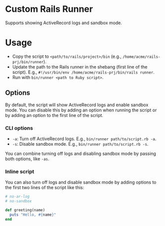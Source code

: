 # Custom Rails Runner

Supports showing ActiveRecord logs and sandbox mode.

# Usage

* Copy the script to `<path/to/rails/project>/bin` (e.g., `/home/acme/rails-prj/bin/runner`).
* Update the path to the Rails runner in the shebang (first line of the script). E.g., `#!/usr/bin/env /home/acme/rails-prj/bin/rails runner`.
* Run with `bin/runner <path to Ruby script>`.

## Options

By default, the script will show ActiveRecord logs and enable sandbox mode. You can disable this by adding an option when running the script or by adding an option to the first line of the script.

### CLI options

* `-a`: Turn off ActiveRecord logs. E.g., `bin/runner path/to/script.rb -a`.
* `-s`: Disable sandbox mode. E.g., `bin/runner path/to/script.rb -s`.

You can combine turning off logs and disabling sandbox mode by passing both options, like `-as`.

### Inline script

You can also turn off logs and disable sandbox mode by adding options to the first two lines of the script like this:

```rb
# no-ar-log
# no-sandbox

def greeting(name)
  puts "Hello, #{name}"
end
```
